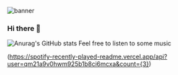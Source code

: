 ![banner](https://user-images.githubusercontent.com/46488832/159731149-0b29add4-8609-4368-b2aa-12eb056c5160.png)
### Hi there 👋

![Anurag's GitHub stats](https://github-readme-stats.vercel.app/api?username=Gui37&show_icons=true&theme=radical)
Feel free to listen to some music

(https://spotify-recently-played-readme.vercel.app/api?user=qm21a9v0hwm925b1b8ci6mcxa&count={3})

